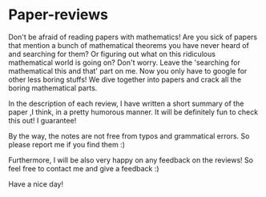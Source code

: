 # Paper-reviews
Don't be afraid of reading papers with mathematics!
    Are you sick of papers that mention a bunch of mathematical theorems you have never heard of and searching for them?
    Or figuring out what on this ridiculous mathematical world is going on? 
    Don't worry.
    Leave the 'searching for mathematical this and that' part on me. Now you only have to google for other less boring stuffs! We dive together into papers and crack all the boring mathematical parts.

In the description of each review, I have written a short summary of the paper ,I think, in a pretty humorous manner.
It will be definitely fun to check this out! I guarantee!

By the way, the notes are not free from typos and grammatical errors.
So please report me if you find them :) 

Furthermore, I will be also very happy on any feedback on the reviews!
So feel free to contact me and give a feedback :)

Have a nice day!

